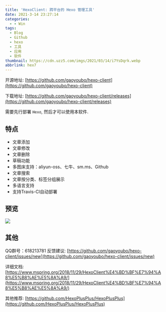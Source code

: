 ```yaml
---
title: 'HexoClient: 跨平台的 Hexo 管理工具'
date: 2021-3-14 23:27:14
categories:
  - - Win
tags:
  - Blog
  - Github
  - hexo
  - 工具
  - 应用
  - 软件
thumbnail: https://cdn.uzz5.com/imgs/2021/03/14/i7YsDqrk.webp
abbrlink: hex7
---
```



开源地址: [https://github.com/gaoyoubo/hexo-client](https://github.com/gaoyoubo/hexo-client) 

下载地址: [https://github.com/gaoyoubo/hexo-client/releases](https://github.com/gaoyoubo/hexo-client/releases) 

需要先行部署 `Hexo`, 然后才可以使用本软件.

## 特点

*   文章添加
*   文章修改
*   文章删除
*   草稿功能
*   多图床支持：aliyun-oss、七牛、sm.ms、Github
*   文章搜索
*   文章按分类、标签分组展示
*   多语言支持
*   支持Travis-CI自动部署

## 预览

![](https://cdn.uzz5.com/imgs/2021/03/14/vYvZbK8t.webp)

## 其他

QQ群号：618213781 反馈建议: [https://github.com/gaoyoubo/hexo-client/issues/new](https://github.com/gaoyoubo/hexo-client/issues/new) 

详细文档: [https://www.mspring.org/2018/11/29/HexoClient%E4%BD%BF%E7%94%A8%E5%B8%AE%E5%8A%A9/](https://www.mspring.org/2018/11/29/HexoClient%E4%BD%BF%E7%94%A8%E5%B8%AE%E5%8A%A9/) 

其他推荐: [https://github.com/HexoPlusPlus/HexoPlusPlus](https://github.com/HexoPlusPlus/HexoPlusPlus)